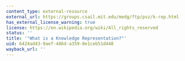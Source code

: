 ```yaml
---
content_type: external-resource
external_url: https://groups.csail.mit.edu/medg/ftp/psz/k-rep.html
has_external_license_warning: true
license: https://en.wikipedia.org/wiki/All_rights_reserved
status: ''
title: '"What is a Knowledge Representation?"'
uid: 6424ad43-9aef-486d-a359-8e1ceb51d448
wayback_url: ''
---
```

